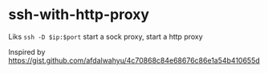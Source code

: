 # ssh-with-http-proxy
Liks `ssh -D $ip:$port` start a sock proxy, start a http proxy


Inspired by https://gist.github.com/afdalwahyu/4c70868c84e68676c86e1a54b410655d

